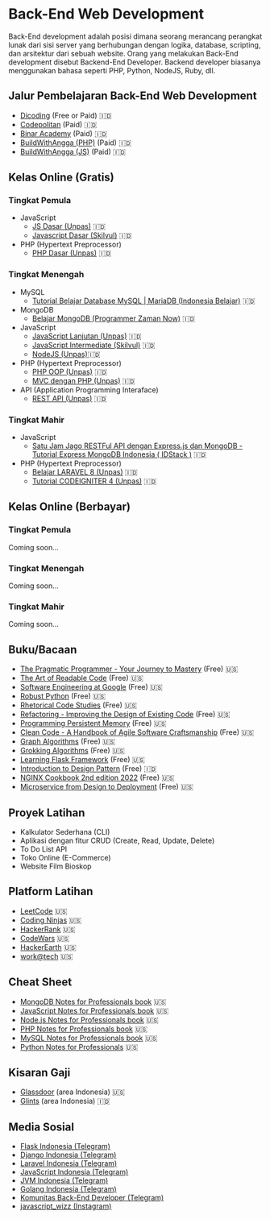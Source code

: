 # Back-End Web Development
Back-End development adalah posisi dimana seorang merancang perangkat lunak dari sisi server yang berhubungan dengan logika, database, scripting, dan arsitektur dari sebuah website. Orang yang melakukan Back-End development disebut Backend-End Developer. Backend developer biasanya menggunakan bahasa seperti PHP, Python, NodeJS, Ruby, dll.

## Jalur Pembelajaran Back-End Web Development
* [Dicoding](https://www.dicoding.com/learningpaths/41) (Free or Paid) :indonesia:
* [Codepolitan](https://www.codepolitan.com/roadmap/) (Paid) :indonesia:
* [Binar Academy](https://www.binaracademy.com/bootcamp/backend-engineering) (Paid) :indonesia:
* [BuildWithAngga (PHP)](https://buildwithangga.com/journey/php-back-end-developer) (Paid) :indonesia:
* [BuildWithAngga (JS)](https://buildwithangga.com/journey/javascript-back-end-developer) (Paid) :indonesia:

## Kelas Online (Gratis)
### Tingkat Pemula
* JavaScript
  * [JS Dasar (Unpas)](https://www.youtube.com/watch?v=RUTV_5m4VeI&list=PLFIM0718LjIWXagluzROrA-iBY9eeUt4w) :indonesia:
  * [Javascript Dasar (Skilvul)](https://skilvul.com/courses/javascript-dasar) :indonesia:
* PHP (Hypertext Preprocessor)
  * [PHP Dasar (Unpas)](https://www.youtube.com/watch?v=l1W2OwV5rgY&list=PLFIM0718LjIUqXfmEIBE3-uzERZPh3vp6) :indonesia:

### Tingkat Menengah
* MySQL
  * [Tutorial Belajar Database MySQL | MariaDB (Indonesia Belajar)](https://www.youtube.com/playlist?list=PL2O3HdJI4voGs6CiEUPXwt1fhLLqu30E_) :indonesia:
* MongoDB
  * [Belajar MongoDB (Programmer Zaman Now)](https://www.youtube.com/watch?v=JXXUBiJGu94&list=PL-CtdCApEFH-eFFdPeS5e16o3THdmvxvz) :indonesia:
* JavaScript
  * [JavaScript Lanjutan (Unpas)](https://www.youtube.com/watch?v=RwT41El778A&list=PLFIM0718LjIUGpY8wmE41W7rTJo_3Y46-) :indonesia:
  * [JavaScript Intermediate (Skilvul)](https://skilvul.com/courses/javascript-intermediate) :indonesia:
  * [NodeJS (Unpas)](https://www.youtube.com/watch?v=sSLJx5t4OJ4&list=PLFIM0718LjIW-XBdVOerYgKegBtD6rSfD):indonesia:
* PHP (Hypertext Preprocessor)
  * [PHP OOP (Unpas)](https://www.youtube.com/watch?v=ZKDUFoouyBI&list=PLFIM0718LjIWvxxll-6wLXrC_16h_Bl_p) :indonesia:
  * [MVC dengan PHP (Unpas)](https://www.youtube.com/watch?v=tBKOb8Ib5nI&list=PLFIM0718LjIVEh_d-h5wAjsdv2W4SAtkx) :indonesia:
* API (Application Programming Interaface)
  * [REST API (Unpas)](https://www.youtube.com/watch?v=vQJJ_K1JbEA&list=PLFIM0718LjIW7AsIbnhFg15t9yx4H-sQ0) :indonesia:

### Tingkat Mahir
* JavaScript
  * [Satu Jam Jago RESTFul API dengan Express.js dan MongoDB - Tutorial Express MongoDB Indonesia (
IDStack
)](https://www.youtube.com/playlist?list=PLFIM0718LjIUGpY8wmE41W7rTJo_3Y46-) :indonesia:
* PHP (Hypertext Preprocessor)
  * [Belajar LARAVEL 8 (Unpas)](https://www.youtube.com/watch?v=HqAMb6kqlLs&list=PLFIM0718LjIWiihbBIq-SWPU6b6x21Q_2) :indonesia:
  * [Tutorial CODEIGNITER 4 (Unpas)](https://www.youtube.com/watch?v=VckqV2wC1gs&list=PLFIM0718LjIUkkIq1Ub6B5dYNb6IlMvtc) :indonesia:

## Kelas Online (Berbayar)
### Tingkat Pemula
Coming soon...
### Tingkat Menengah
Coming soon...
### Tingkat Mahir
Coming soon...

## Buku/Bacaan
* [The Pragmatic Programmer - Your Journey to Mastery](https://drive.google.com/file/d/1DjG_z39clCYEBMHS-yghgn0lhtCj3jQP/view?usp=share_link) (Free) :us:
* [The Art of Readable Code](https://drive.google.com/file/d/1Qc0zzlWIWn5VhG4MrjMAixDm0PHYEOEC/view?usp=share_link) (Free) :us:
* [Software Engineering at Google](https://drive.google.com/file/d/1Ld7AgeRyDFBPFnx68a603IRh39Mufo8d/view?usp=share_link) (Free) :us:
* [Robust Python](https://drive.google.com/file/d/1EiT5I8KokFvt1v9OrY3-AhJLqHv6IHGg/view?usp=share_link) (Free) :us:
* [Rhetorical Code Studies](https://drive.google.com/file/d/1InkmYG3JejcyGG0OGO-_nCckF_EHiBG_/view?usp=share_link) (Free) :us:
* [Refactoring - Improving the Design of Existing Code](https://drive.google.com/file/d/1AwhAEAnEE1vAnNf_3YVDtDKEC-nXlmjv/view?usp=share_link) (Free) :us:
* [Programming Persistent Memory](https://drive.google.com/file/d/1olHLgY4KR20TIiMqZIzgHb4H29KWpUun/view?usp=share_link) (Free) :us:
* [Clean Code - A Handbook of Agile Software Craftsmanship](https://drive.google.com/file/d/1nXlgTPzhD84APOQeAqgXkGEsoUTlnwvH/view?usp=share_link) (Free) :us:
* [Graph Algorithms](https://drive.google.com/file/d/1lY5uDdlDnjcrpvLE4t47cXAIAhkJJTdu/view?usp=share_link) (Free) :us:
* [Grokking Algorithms](https://drive.google.com/file/d/1O4vMX3ZSvr56UoNyx_hurilUkXW5IGPs/view?usp=share_link) (Free) :us:
* [Learning Flask Framework](https://drive.google.com/file/d/1z_yiWE7KXntgDcDuU-PImTIRfGzFdZRB/view?usp=share_link) (Free) :us:
* [Introduction to Design Pattern](https://drive.google.com/file/d/19OxBuvhbGgnDtPyCrfc_c10HyQ7L1jX_/view?usp=share_link) (Free) :indonesia:
* [NGINX Cookbook 2nd edition 2022](https://drive.google.com/file/d/1GxQI3JlBzOdMUtobpnu0geySO9N1zGVV/view?usp=share_link) (Free) :us:
* [Microservice from Design to Deployment](https://drive.google.com/file/d/1A6FI2u8oid8jSyaZxHkhML7kwb2wXEjF/view?usp=share_link) (Free) :us:

## Proyek Latihan
* Kalkulator Sederhana (CLI)
* Aplikasi dengan fitur CRUD (Create, Read, Update, Delete)
* To Do List API
* Toko Online (E-Commerce)
* Website Film Bioskop

## Platform Latihan
* [LeetCode](https://leetcode.com/problemset/all/) :us:
* [Coding Ninjas](https://www.codingninjas.com/codestudio/problems) :us:
* [HackerRank](https://www.hackerrank.com/dashboard) :us:
* [CodeWars](https://www.codewars.com/kata/search/?q=&beta=false&order_by=sort_date%20desc) :us:
* [HackerEarth](https://www.hackerearth.com/practice/) :us:
* [work@tech](https://workat.tech/problem-solving/practice) :us:

## Cheat Sheet
* [MongoDB Notes for Professionals book](https://books.goalkicker.com/MongoDBBook/) :us:
* [JavaScript Notes for Professionals book](https://books.goalkicker.com/JavaScriptBook/) :us:
* [Node.js Notes for Professionals book](https://books.goalkicker.com/NodeJSBook/) :us:
* [PHP Notes for Professionals book](https://books.goalkicker.com/PHPBook/) :us:
* [MySQL Notes for Professionals book](https://books.goalkicker.com/MySQLBook/) :us:
* [Python Notes for Professionals](https://drive.google.com/file/d/19LibecAzLCVlEcV30UjTUos0mEdvrwWE/view?usp=share_link) :us:

## Kisaran Gaji
* [Glassdoor](https://www.glassdoor.com/Salaries/backend-developer-salary-SRCH_IM1045_KO0,17.htm?clickSource=searchBtn) (area Indonesia) :us:
* [Glints](https://glints.com/id/opportunities/jobs/explore?keyword=backend+developer&country=ID&locationName=Indonesia) (area Indonesia) :indonesia:

## Media Sosial
* [Flask Indonesia (Telegram)](https://t.me/flaskid)
* [Django Indonesia (Telegram)](https://t.me/DjangoID)
* [Laravel Indonesia (Telegram)](https://t.me/laravelindonesia)
* [JavaScript Indonesia (Telegram)](https://t.me/js_id)
* [JVM Indonesia (Telegram)](https://t.me/JVMIndonesia)
* [Golang Indonesia (Telegram)](https://t.me/golangID)
* [Komunitas Back-End Developer (Telegram)](https://t.me/BackEndID)
* [javascript_wizz (Instagram)](https://www.instagram.com/javascript_wizz/)
